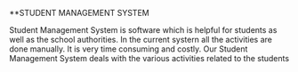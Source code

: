 **STUDENT MANAGEMENT SYSTEM

Student Management System is software which is helpful for students as well as the school 
authorities. In the current systern all the activities are done manually. It is very time 
consuming and costly. Our Student Management System deals with the various activities 
related to the students 
